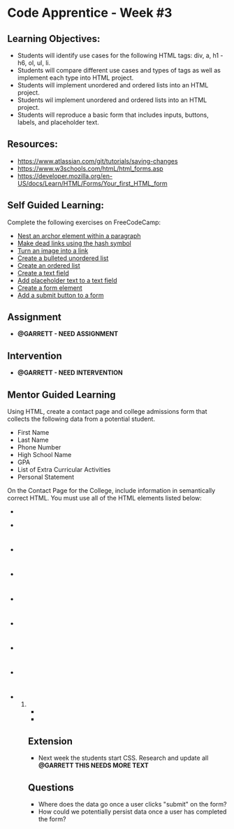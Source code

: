 # Code Apprentice - Week #3

## Learning Objectives:
* Students will identify use cases for the following HTML tags: div, a, h1 - h6, ol, ul, li.
* Students will compare different use cases and types of <a> tags as well as implement each type into HTML project.
* Students will implement unordered and ordered lists into an HTML project.
* Students wil implement unordered and ordered lists into an HTML project.
* Students will reproduce a basic form that includes inputs, buttons, labels, and placeholder text.

## Resources:
* https://www.atlassian.com/git/tutorials/saving-changes
* https://www.w3schools.com/htmL/html_forms.asp
* https://developer.mozilla.org/en-US/docs/Learn/HTML/Forms/Your_first_HTML_form

## Self Guided Learning:

Complete the following exercises on FreeCodeCamp:
* [Nest an archor element within a paragraph](https://learn.freecodecamp.org/responsive-web-design/basic-html-and-html5/nest-an-anchor-element-within-a-paragraph)
* [Make dead links using the hash symbol](https://learn.freecodecamp.org/responsive-web-design/basic-html-and-html5/make-dead-links-using-the-hash-symbol)
* [Turn an image into a link](https://learn.freecodecamp.org/responsive-web-design/basic-html-and-html5/turn-an-image-into-a-link)
* [Create a bulleted unordered list](https://learn.freecodecamp.org/responsive-web-design/basic-html-and-html5/create-a-bulleted-unordered-list)
* [Create an ordered list](https://learn.freecodecamp.org/responsive-web-design/basic-html-and-html5/create-an-ordered-list)
* [Create a text field](https://learn.freecodecamp.org/responsive-web-design/basic-html-and-html5/create-a-text-field)
* [Add placeholder text to a text field](https://learn.freecodecamp.org/responsive-web-design/basic-html-and-html5/add-placeholder-text-to-a-text-field)
* [Create a form element](https://learn.freecodecamp.org/responsive-web-design/basic-html-and-html5/create-a-form-element)
* [Add a submit button to a form](https://learn.freecodecamp.org/responsive-web-design/basic-html-and-html5/add-a-submit-button-to-a-form)
    
## Assignment
* **@GARRETT - NEED ASSIGNMENT**

## Intervention 
* **@GARRETT - NEED INTERVENTION**

## Mentor Guided Learning
Using HTML, create a contact page and college admissions form that collects the following data from a potential student.
* First Name
* Last Name
* Phone Number
* High School Name
* GPA
* List of Extra Curricular Activities
* Personal Statement

On the Contact Page for the College, include information in semantically correct HTML. You must use all of the HTML elements listed below:

* <a>
* <p>
* <h1>
* <h3>
* <form>
* <article>
* <section>
* <div>
* <ol>
* <ul>
* <li>
    
## Extension
* Next week the students start CSS. Research and update all **@GARRETT THIS NEEDS MORE TEXT**

## Questions
* Where does the data go once a user clicks "submit" on the form?
* How could we potentially persist data once a user has completed the form?

